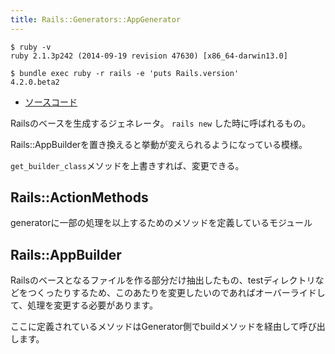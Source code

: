 ```yaml
---
title: Rails::Generators::AppGenerator
---
```


```
$ ruby -v
ruby 2.1.3p242 (2014-09-19 revision 47630) [x86_64-darwin13.0]
```

```
$ bundle exec ruby -r rails -e 'puts Rails.version'
4.2.0.beta2
```

* [ソースコード](https://github.com/rails/rails/blob/v4.2.0.beta2/railties/lib/rails/generators/rails/app/app_generator.rb)


Railsのベースを生成するジェネレータ。
`rails new` した時に呼ばれるもの。

Rails::AppBuilderを置き換えると挙動が変えられるようになっている模様。

`get_builder_class`メソッドを上書きすれば、変更できる。

Rails::ActionMethods
---

generatorに一部の処理を以上するためのメソッドを定義しているモジュール

Rails::AppBuilder
---

Railsのベースとなるファイルを作る部分だけ抽出したもの、testディレクトリなどをつくったりするため、このあたりを変更したいのであればオーバーライドして、処理を変更する必要があります。

ここに定義されているメソッドはGenerator側でbuildメソッドを経由して呼び出します。
